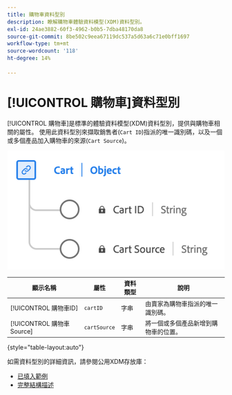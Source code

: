```yaml
---
title: 購物車資料型別
description: 瞭解購物車體驗資料模型(XDM)資料型別。
exl-id: 24ae3882-60f3-4962-b0b5-7dba48170da8
source-git-commit: 8be502c9eea67119dc537a5d63a6c71e0bff1697
workflow-type: tm+mt
source-wordcount: '118'
ht-degree: 14%

---
```


# [!UICONTROL 購物車]資料型別

[!UICONTROL 購物車]是標準的體驗資料模型(XDM)資料型別，提供與購物車相關的屬性。 使用此資料型別來擷取銷售者(`Cart ID`)指派的唯一識別碼，以及一個或多個產品加入購物車的來源(`Cart Source`)。

![&#x200B; [!UICONTROL 購物車]資料型別的圖表。](../images/data-types/cart.png)

| 顯示名稱 | 屬性 | 資料類型 | 說明 |
|----------------|-------------------|-----------|------------------------------------------------------------|
| [!UICONTROL 購物車ID] | `cartID` | 字串 | 由賣家為購物車指派的唯一識別碼。 |
| [!UICONTROL 購物車Source] | `cartSource` | 字串 | 將一個或多個產品新增到購物車的位置。 |

{style="table-layout:auto"}

如需資料型別的詳細資訊，請參閱公用XDM存放庫：

* [已填入範例](https://github.com/adobe/xdm/blob/master/components/datatypes/cart.example.1.json)
* [完整結構描述](https://github.com/adobe/xdm/blob/master/components/datatypes/cart.schema.json)

